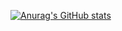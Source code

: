 [![Anurag's GitHub stats](https://github-readme-stats.vercel.app/api?username=jiapuwang)](https://github.com/anuraghazra/github-readme-stats)

